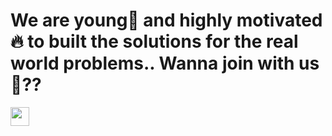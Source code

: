 # We are young🤙 and highly motivated🔥 to built the solutions for the real world problems.. Wanna join with us👀??
<img src="https://i.pinimg.com/originals/2a/53/65/2a53651a35816f499270d8275fd5318f.gif" height="30px"></h1> 
